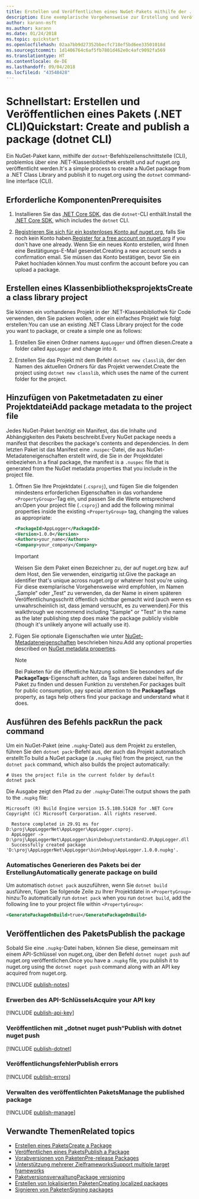 ```yaml
---
title: Erstellen und Veröffentlichen eines NuGet-Pakets mithilfe der . NET CLI
description: Eine exemplarische Vorgehensweise zur Erstellung und Veröffentlichung eines NuGet-Pakets mit der .NET Core-CLI „dotnet“.
author: karann-msft
ms.author: karann
ms.date: 01/24/2018
ms.topic: quickstart
ms.openlocfilehash: 02aa7bb9d27352bbecfc718ef5bd6ee33501018d
ms.sourcegitcommit: 1d1406764c6af5fb7801d462e0c4afc9092fa569
ms.translationtype: HT
ms.contentlocale: de-DE
ms.lasthandoff: 09/04/2018
ms.locfileid: "43548428"
---
```

# <a name="quickstart-create-and-publish-a-package-dotnet-cli"></a><span data-ttu-id="78a83-103">Schnellstart: Erstellen und Veröffentlichen eines Pakets (.NET CLI)</span><span class="sxs-lookup"><span data-stu-id="78a83-103">Quickstart: Create and publish a package (dotnet CLI)</span></span>

<span data-ttu-id="78a83-104">Ein NuGet-Paket kann, mithilfe der `dotnet`-Befehlszeilenschnittstelle (CLI), problemlos über eine .NET-Klassenbibliothek erstellt und auf nuget.org veröffentlicht werden.</span><span class="sxs-lookup"><span data-stu-id="78a83-104">It's a simple process to create a NuGet package from a .NET Class Library and publish it to nuget.org using the `dotnet` command-line interface (CLI).</span></span>

## <a name="prerequisites"></a><span data-ttu-id="78a83-105">Erforderliche Komponenten</span><span class="sxs-lookup"><span data-stu-id="78a83-105">Prerequisites</span></span>

1. <span data-ttu-id="78a83-106">Installieren Sie das [.NET Core SDK](https://www.microsoft.com/net/download/), das die `dotnet`-CLI enthält.</span><span class="sxs-lookup"><span data-stu-id="78a83-106">Install the [.NET Core SDK](https://www.microsoft.com/net/download/), which includes the `dotnet` CLI.</span></span>

1. <span data-ttu-id="78a83-107">[Registrieren Sie sich für ein kostenloses Konto auf nuget.org](https://www.nuget.org/users/account/LogOn?returnUrl=%2F), falls Sie noch kein Konto haben.</span><span class="sxs-lookup"><span data-stu-id="78a83-107">[Register for a free account on nuget.org](https://www.nuget.org/users/account/LogOn?returnUrl=%2F) if you don't have one already.</span></span> <span data-ttu-id="78a83-108">Wenn Sie ein neues Konto erstellen, wird Ihnen eine Bestätigungs-E-Mail gesendet.</span><span class="sxs-lookup"><span data-stu-id="78a83-108">Creating a new account sends a confirmation email.</span></span> <span data-ttu-id="78a83-109">Sie müssen das Konto bestätigen, bevor Sie ein Paket hochladen können.</span><span class="sxs-lookup"><span data-stu-id="78a83-109">You must confirm the account before you can upload a package.</span></span>

## <a name="create-a-class-library-project"></a><span data-ttu-id="78a83-110">Erstellen eines Klassenbibliotheksprojekts</span><span class="sxs-lookup"><span data-stu-id="78a83-110">Create a class library project</span></span>

<span data-ttu-id="78a83-111">Sie können ein vorhandenes Projekt in der .NET-Klassenbibliothek für Code verwenden, den Sie packen wollen, oder ein einfaches Projekt wie folgt erstellen:</span><span class="sxs-lookup"><span data-stu-id="78a83-111">You can use an existing .NET Class Library project for the code you want to package, or create a simple one as follows:</span></span>

1. <span data-ttu-id="78a83-112">Erstellen Sie einen Ordner namens `AppLogger` und öffnen diesen.</span><span class="sxs-lookup"><span data-stu-id="78a83-112">Create a folder called `AppLogger` and change into it.</span></span>

1. <span data-ttu-id="78a83-113">Erstellen Sie das Projekt mit dem Befehl `dotnet new classlib`, der den Namen des aktuellen Ordners für das Projekt verwendet.</span><span class="sxs-lookup"><span data-stu-id="78a83-113">Create the project using `dotnet new classlib`, which uses the name of the current folder for the project.</span></span>

## <a name="add-package-metadata-to-the-project-file"></a><span data-ttu-id="78a83-114">Hinzufügen von Paketmetadaten zu einer Projektdatei</span><span class="sxs-lookup"><span data-stu-id="78a83-114">Add package metadata to the project file</span></span>

<span data-ttu-id="78a83-115">Jedes NuGet-Paket benötigt ein Manifest, das die Inhalte und Abhängigkeiten des Pakets beschreibt.</span><span class="sxs-lookup"><span data-stu-id="78a83-115">Every NuGet package needs a manifest that describes the package's contents and dependencies.</span></span> <span data-ttu-id="78a83-116">In dem letzten Paket ist das Manifest eine `.nuspec`-Datei, die aus NuGet-Metadateneigenschaften erstellt wird, die Sie in der Projektdatei einbeziehen.</span><span class="sxs-lookup"><span data-stu-id="78a83-116">In a final package, the manifest is a `.nuspec` file that is generated from the NuGet metadata properties that you include in the project file.</span></span>

1. <span data-ttu-id="78a83-117">Öffnen Sie Ihre Projektdatei (`.csproj`), und fügen Sie die folgenden mindestens erforderlichen Eigenschaften in das vorhandene `<PropertyGroup>`-Tag ein, und passen Sie die Werte entsprechend an:</span><span class="sxs-lookup"><span data-stu-id="78a83-117">Open your project file (`.csproj`) and add the following minimal properties inside the existing `<PropertyGroup>` tag, changing the values as appropriate:</span></span>

    ```xml
    <PackageId>AppLogger</PackageId>
    <Version>1.0.0</Version>
    <Authors>your_name</Authors>
    <Company>your_company</Company>
    ```

    > [!Important]
    > <span data-ttu-id="78a83-118">Weisen Sie dem Paket einen Bezeichner zu, der auf nuget.org bzw. auf dem Host, den Sie verwenden, einzigartig ist.</span><span class="sxs-lookup"><span data-stu-id="78a83-118">Give the package an identifier that's unique across nuget.org or whatever host you're using.</span></span> <span data-ttu-id="78a83-119">Für diese exemplarische Vorgehensweise wird empfohlen, im Namen „Sample“ oder „Test“ zu verwenden, da der Name in einem späteren Veröffentlichungsschritt öffentlich sichtbar gemacht wird (auch wenn es unwahrscheinlich ist, dass jemand versucht, es zu verwenden).</span><span class="sxs-lookup"><span data-stu-id="78a83-119">For this walkthrough we recommend including "Sample" or "Test" in the name as the later publishing step does make the package publicly visible (though it's unlikely anyone will actually use it).</span></span>

1. <span data-ttu-id="78a83-120">Fügen Sie optionale Eigenschaften wie unter [NuGet-Metadateneigenschaften](/dotnet/core/tools/csproj#nuget-metadata-properties) beschrieben hinzu.</span><span class="sxs-lookup"><span data-stu-id="78a83-120">Add any optional properties described on [NuGet metadata properties](/dotnet/core/tools/csproj#nuget-metadata-properties).</span></span>

    > [!Note]
    > <span data-ttu-id="78a83-121">Bei Paketen für die öffentliche Nutzung sollten Sie besonders auf die **PackageTags**-Eigenschaft achten, da Tags anderen dabei helfen, Ihr Paket zu finden und dessen Funktion zu verstehen.</span><span class="sxs-lookup"><span data-stu-id="78a83-121">For packages built for public consumption, pay special attention to the **PackageTags** property, as tags help others find your package and understand what it does.</span></span>

## <a name="run-the-pack-command"></a><span data-ttu-id="78a83-122">Ausführen des Befehls pack</span><span class="sxs-lookup"><span data-stu-id="78a83-122">Run the pack command</span></span>

<span data-ttu-id="78a83-123">Um ein NuGet-Paket (eine `.nupkg`-Datei) aus dem Projekt zu erstellen, führen Sie den `dotnet pack`-Befehl aus, der auch das Projekt automatisch erstellt:</span><span class="sxs-lookup"><span data-stu-id="78a83-123">To build a NuGet package (a `.nupkg` file) from the project, run the `dotnet pack` command, which also builds the project automatically:</span></span>

```cli
# Uses the project file in the current folder by default
dotnet pack
```

<span data-ttu-id="78a83-124">Die Ausgabe zeigt den Pfad zu der `.nupkg`-Datei:</span><span class="sxs-lookup"><span data-stu-id="78a83-124">The output shows the path to the `.nupkg` file:</span></span>

```output
Microsoft (R) Build Engine version 15.5.180.51428 for .NET Core
Copyright (C) Microsoft Corporation. All rights reserved.

  Restore completed in 29.91 ms for D:\proj\AppLoggerNet\AppLogger\AppLogger.csproj.
  AppLogger -> D:\proj\AppLoggerNet\AppLogger\bin\Debug\netstandard2.0\AppLogger.dll
  Successfully created package 'D:\proj\AppLoggerNet\AppLogger\bin\Debug\AppLogger.1.0.0.nupkg'.
```

### <a name="automatically-generate-package-on-build"></a><span data-ttu-id="78a83-125">Automatisches Generieren des Pakets bei der Erstellung</span><span class="sxs-lookup"><span data-stu-id="78a83-125">Automatically generate package on build</span></span>

<span data-ttu-id="78a83-126">Um automatisch `dotnet pack` auszuführen, wenn Sie `dotnet build` ausführen, fügen Sie folgende Zeile zu Ihrer Projektdatei in `<PropertyGroup>` hinzu:</span><span class="sxs-lookup"><span data-stu-id="78a83-126">To automatically run `dotnet pack` when you run `dotnet build`, add the following line to your project file within `<PropertyGroup>`:</span></span>

```xml
<GeneratePackageOnBuild>true</GeneratePackageOnBuild>
```

## <a name="publish-the-package"></a><span data-ttu-id="78a83-127">Veröffentlichen des Pakets</span><span class="sxs-lookup"><span data-stu-id="78a83-127">Publish the package</span></span>

<span data-ttu-id="78a83-128">Sobald Sie eine `.nupkg`-Datei haben, können Sie diese, gemeinsam mit einem API-Schlüssel von nuget.org, über den Befehl `dotnet nuget push` auf nuget.org veröffentlichen.</span><span class="sxs-lookup"><span data-stu-id="78a83-128">Once you have a `.nupkg` file, you publish it to nuget.org using the `dotnet nuget push` command along with an API key acquired from nuget.org.</span></span>

[!INCLUDE [publish-notes](includes/publish-notes.md)]

### <a name="acquire-your-api-key"></a><span data-ttu-id="78a83-129">Erwerben des API-Schlüssels</span><span class="sxs-lookup"><span data-stu-id="78a83-129">Acquire your API key</span></span>

[!INCLUDE [publish-api-key](includes/publish-api-key.md)]

### <a name="publish-with-dotnet-nuget-push"></a><span data-ttu-id="78a83-130">Veröffentlichen mit „dotnet nuget push“</span><span class="sxs-lookup"><span data-stu-id="78a83-130">Publish with dotnet nuget push</span></span>

[!INCLUDE [publish-dotnet](includes/publish-dotnet.md)]

### <a name="publish-errors"></a><span data-ttu-id="78a83-131">Veröffentlichungsfehler</span><span class="sxs-lookup"><span data-stu-id="78a83-131">Publish errors</span></span>

[!INCLUDE [publish-errors](includes/publish-errors.md)]

### <a name="manage-the-published-package"></a><span data-ttu-id="78a83-132">Verwalten des veröffentlichten Pakets</span><span class="sxs-lookup"><span data-stu-id="78a83-132">Manage the published package</span></span>

[!INCLUDE [publish-manage](includes/publish-manage.md)]

## <a name="related-topics"></a><span data-ttu-id="78a83-133">Verwandte Themen</span><span class="sxs-lookup"><span data-stu-id="78a83-133">Related topics</span></span>

- [<span data-ttu-id="78a83-134">Erstellen eines Pakets</span><span class="sxs-lookup"><span data-stu-id="78a83-134">Create a Package</span></span>](../create-packages/creating-a-package.md)
- [<span data-ttu-id="78a83-135">Veröffentlichen eines Pakets</span><span class="sxs-lookup"><span data-stu-id="78a83-135">Publish a Package</span></span>](../create-packages/publish-a-package.md)
- [<span data-ttu-id="78a83-136">Vorabversionen von Paketen</span><span class="sxs-lookup"><span data-stu-id="78a83-136">Pre-release Packages</span></span>](../create-packages/Prerelease-Packages.md)
- [<span data-ttu-id="78a83-137">Unterstützung mehrerer Zielframeworks</span><span class="sxs-lookup"><span data-stu-id="78a83-137">Support multiple target frameworks</span></span>](../create-packages/supporting-multiple-target-frameworks.md)
- [<span data-ttu-id="78a83-138">Paketversionsverwaltung</span><span class="sxs-lookup"><span data-stu-id="78a83-138">Package versioning</span></span>](../reference/package-versioning.md)
- [<span data-ttu-id="78a83-139">Erstellen von lokalisierten Paketen</span><span class="sxs-lookup"><span data-stu-id="78a83-139">Creating localized packages</span></span>](../create-packages/creating-localized-packages.md)
- [<span data-ttu-id="78a83-140">Signieren von Paketen</span><span class="sxs-lookup"><span data-stu-id="78a83-140">Signing packages</span></span>](../create-packages/Sign-a-package.md)
